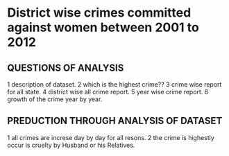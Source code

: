 # District wise crimes committed against women between 2001 to 2012

## QUESTIONS OF ANALYSIS
1 description of dataset.
2 which is the highest crime??
3 crime wise report for all state.
4 district wise all crime report.
5 year wise crime report.
6 growth of the crime year by year.

## PREDUCTION THROUGH ANALYSIS OF DATASET
1 all crimes are increse day by day for all resons.
2 the crime is highestly occur is cruelty by Husband or his Relatives.
